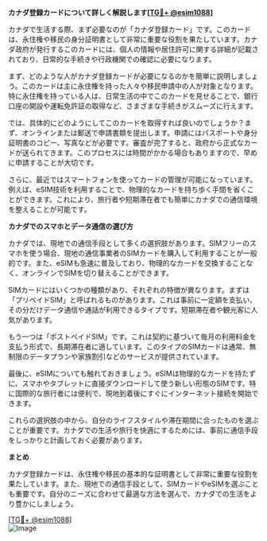**カナダ登録カードについて詳しく解説します[[TG💪+ @esim1088](https://t.me/s/esim1088)]**

カナダで生活する際、まず必要なのが「カナダ登録カード」です。このカードは、永住権や移民の身分証明書として非常に重要な役割を果たしています。カナダ政府が発行するこのカードには、個人の情報や居住許可に関する詳細が記載されており、日常的な手続きや行政機関での確認に必要になります。

まず、どのような人がカナダ登録カードが必要になるのかを簡単に説明しましょう。このカードは主に永住権を持った人々や移民申請中の人が対象となります。特に永住権を持っている人は、日常生活の中でこのカードを見せることで、銀行口座の開設や運転免許証の取得など、さまざまな手続きがスムーズに行えます。

では、具体的にどのようにしてこのカードを取得すれば良いのでしょうか？まず、オンラインまたは郵送で申請書類を提出します。申請にはパスポートや身分証明書のコピー、写真などが必要です。審査が完了すると、政府から正式なカードが送られてきます。このプロセスには時間がかかる場合もありますので、早めに申請することが大切です。

さらに、最近ではスマートフォンを使ってカードの管理が可能になっています。例えば、eSIM技術を利用することで、物理的なカードを持ち歩く手間を省くことができます。これにより、旅行者や短期滞在者でも簡単にカナダでの通信環境を整えることが可能です。

**カナダでのスマホとデータ通信の選び方**

カナダでは、現地での通信手段として多くの選択肢があります。SIMフリーのスマホを使う場合、現地の通信事業者のSIMカードを購入して利用することが一般的です。また、eSIMも急速に普及しており、物理的なカードを交換することなく、オンラインでSIMを切り替えることができます。

SIMカードにはいくつかの種類があり、それぞれの特徴が異なります。まずは「プリペイドSIM」と呼ばれるものがあります。これは事前に一定額を支払い、その分だけデータ通信や通話が利用できるタイプです。短期滞在者や観光客に人気があります。

もう一つは「ポストペイドSIM」です。これは契約に基づいて毎月の利用料金を支払う形式で、長期滞在者に適しています。このタイプのSIMカードは通常、無制限のデータプランや家族割引などのサービスが提供されています。

最後に、eSIMについても触れておきましょう。eSIMは物理的なカードを持たずに、スマホやタブレットに直接ダウンロードして使う新しい形態のSIMです。特に国際的な旅行者には便利で、現地到着後にすぐにインターネット接続を開始できます。

これらの選択肢の中から、自分のライフスタイルや滞在期間に合ったものを選ぶことが重要です。カナダでの生活や旅行を快適にするためには、事前に通信手段をしっかりと計画しておく必要があります。

**まとめ**

カナダ登録カードは、永住権や移民の基本的な証明書として非常に重要な役割を果たしています。また、現地での通信手段として、SIMカードやeSIMを選ぶことも重要です。自分のニーズに合わせて最適な方法を選んで、カナダでの生活をより豊かにしましょう。

[[TG💪+ @esim1088](https://t.me/s/esim1088)]  
![Image](https://i.postimg.cc/Y0z9fWf4/image.png)